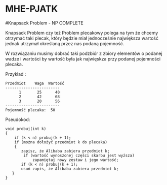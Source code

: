 # MHE-PJATK

#Knapsack Problem - NP COMPLETE


Knapsack Problem czy też Problem plecakowy polega na tym że chcemy otrzymać taki plecak,
który będzie miał jednocześnie największa wartość jednak utrzymał określaną przez nas podaną pojemność.

W rozwiązaniu musimy dobrać taki podzbiór z zbiory elementów o podanej wadze i wartości by wartość była jak najwięskza przy podanej pojemności plecaka.


Przykład :

    Przedmiot    Waga  Wartość
    ------------------------
          1       25      40
          2       42      68
          3       20      56
    ------------------------
    Pojemność plecaka:  50
  
Pseudokod:

    void probuj(int k)
    {
        if (k < n) probuj(k + 1);
        if (można dołożyć przedmiot k do plecaka)
        {
           zapisz, że Alibaba zabiera przedmiot k;
            if (wartość wynoszonej części skarbu jest wyższa)
                zapamiętaj nowy zestaw i jego wartość;
           if (k < n) probuj(k + 1);
           usuń zapis, że Alibaba zabiera przedmiot k;
       }
    } 



